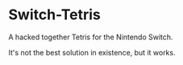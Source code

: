 # Switch-Tetris
A hacked together Tetris for the Nintendo Switch.

It's not the best solution in existence, but it works.
